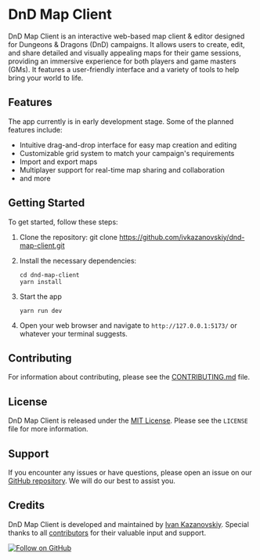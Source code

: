 # DnD Map Client

<!-- ![DnD Map Client Banner](./assets/banner.png) TODO: add banner later-->

DnD Map Client is an interactive web-based map client & editor designed for Dungeons & Dragons (DnD) campaigns. It allows users to create, edit, and share detailed and visually appealing maps for their game sessions, providing an immersive experience for both players and game masters (GMs). It features a user-friendly interface and a variety of tools to help bring your world to life.

## Features

The app currently is in early development stage.
Some of the planned features include:

- Intuitive drag-and-drop interface for easy map creation and editing
- Customizable grid system to match your campaign's requirements
- Import and export maps
- Multiplayer support for real-time map sharing and collaboration
- and more

## Getting Started

To get started, follow these steps:

1. Clone the repository:
   git clone https://github.com/ivkazanovskiy/dnd-map-client.git

2. Install the necessary dependencies:

   ```shell
   cd dnd-map-client
   yarn install
   ```

3. Start the app

   ```shell
   yarn run dev
   ```

4. Open your web browser and navigate to `http://127.0.0.1:5173/` or whatever your terminal suggests.

## Contributing

For information about contributing, please see the [CONTRIBUTING.md](./CONTRIBUTING.md) file.

## License

DnD Map Client is released under the [MIT License](./LICENSE). Please see the `LICENSE` file for more information.

## Support

If you encounter any issues or have questions, please open an issue on our [GitHub repository](https://github.com/ivkazanovskiy/dnd-map-client/issues). We will do our best to assist you.

## Credits

DnD Map Client is developed and maintained by [Ivan Kazanovskiy](https://github.com/ivkazanovskiy). Special thanks to all [contributors](https://github.com/ivkazanovskiy/dnd-map-client/graphs/contributors) for their valuable input and support.

[![Follow on GitHub](https://img.shields.io/github/followers/ivkazanovskiy?style=social)](https://github.com/ivkazanovskiy)
